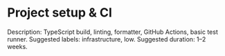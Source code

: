 # Project setup & CI

Description: TypeScript build, linting, formatter, GitHub Actions, basic test runner. Suggested labels: infrastructure, low. Suggested duration: 1–2 weeks.
